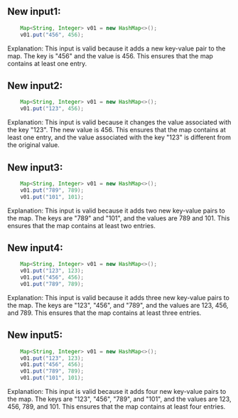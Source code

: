 ## New input1:
```java
    Map<String, Integer> v01 = new HashMap<>();
    v01.put("456", 456);
```
Explanation: This input is valid because it adds a new key-value pair to the map. The key is "456" and the value is 456. This ensures that the map contains at least one entry.

## New input2:
```java
    Map<String, Integer> v01 = new HashMap<>();
    v01.put("123", 456);
```
Explanation: This input is valid because it changes the value associated with the key "123". The new value is 456. This ensures that the map contains at least one entry, and the value associated with the key "123" is different from the original value.

## New input3:
```java
    Map<String, Integer> v01 = new HashMap<>();
    v01.put("789", 789);
    v01.put("101", 101);
```
Explanation: This input is valid because it adds two new key-value pairs to the map. The keys are "789" and "101", and the values are 789 and 101. This ensures that the map contains at least two entries.

## New input4:
```java
    Map<String, Integer> v01 = new HashMap<>();
    v01.put("123", 123);
    v01.put("456", 456);
    v01.put("789", 789);
```
Explanation: This input is valid because it adds three new key-value pairs to the map. The keys are "123", "456", and "789", and the values are 123, 456, and 789. This ensures that the map contains at least three entries.

## New input5:
```java
    Map<String, Integer> v01 = new HashMap<>();
    v01.put("123", 123);
    v01.put("456", 456);
    v01.put("789", 789);
    v01.put("101", 101);
```
Explanation: This input is valid because it adds four new key-value pairs to the map. The keys are "123", "456", "789", and "101", and the values are 123, 456, 789, and 101. This ensures that the map contains at least four entries.
